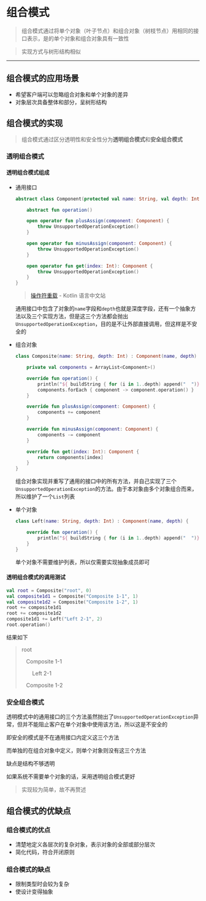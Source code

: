 # 组合模式

> 组合模式通过将单个对象（叶子节点）和组合对象（树枝节点）用相同的接口表示，是的单个对象和组合对象具有一致性

> 实现方式与树形结构相似

***

## 组合模式的应用场景

+ 希望客户端可以忽略组合对象和单个对象的差异
+ 对象层次具备整体和部分，呈树形结构



## 组合模式的实现

> 组合模式通过区分透明性和安全性分为**透明组合模式**和**安全组合模式**

### 透明组合模式

#### 透明组合模式组成

+ 通用接口

  ```kotlin
  abstract class Component(protected val name: String, val depth: Int) {
  
      abstract fun operation()
  
      open operator fun plusAssign(component: Component) {
          throw UnsupportedOperationException()
      }
  
      open operator fun minusAssign(component: Component) {
          throw UnsupportedOperationException()
      }
  
      open operator fun get(index: Int): Component {
          throw UnsupportedOperationException()
      }
  }
  ```

  > [操作符重载](https://www.kotlincn.net/docs/reference/operator-overloading.html) - Kotlin 语言中文站

  通用接口中包含了对象的`name`字段和`depth`也就是深度字段，还有一个抽象方法以及三个实现方法，但是这三个方法都会抛出`UnsupportedOperationException`，目的是不让外部直接调用，但这样是不安全的

+ 组合对象

  ```kotlin
  class Composite(name: String, depth: Int) : Component(name, depth) {
  
      private val components = ArrayList<Component>()
  
      override fun operation() {
          println("${ buildString { for (i in 1..depth) append("  ")}}$name")
          components.forEach { component -> component.operation() }
      }
  
      override fun plusAssign(component: Component) {
          components += component
      }
  
      override fun minusAssign(component: Component) {
          components -= component
      }
  
      override fun get(index: Int): Component {
          return components[index]
      }
  }
  ```

  组合对象实现并重写了通用的接口中的所有方法，并自己实现了三个`UnsupportedOperationException`的方法。由于本对象由多个对象组合而来，所以维护了一个`List`列表

+ 单个对象

  ```kotlin
  class Left(name: String, depth: Int) : Component(name, depth) {
  
      override fun operation() {
          println("${ buildString { for (i in 1..depth) append("  ")}}$name")
      }
  }
  ```

  单个对象不需要维护列表，所以仅需要实现抽象成员即可

#### 透明组合模式的调用测试

```kotlin
val root = Composite("root", 0)
val composite1d1 = Composite("Composite 1-1", 1)
val composite1d2 = Composite("Composite 1-2", 1)
root += composite1d1
root += composite1d2
composite1d1 += Left("Left 2-1", 2)
root.operation()
```

结果如下

> root
> 
>  ​ ​ ​ Composite 1-1
>
>  ​ ​ ​ ​ ​ ​ ​ Left 2-1
>
>  ​ ​ ​ Composite 1-2



### 安全组合模式

透明模式中的通用接口的三个方法虽然抛出了`UnsupportedOperationException`异常，但并不能阻止客户在单个对象中使用该方法，所以这是不安全的

即安全的模式是不在通用接口内定义这三个方法

而单独的在组合对象中定义，则单个对象则没有这三个方法

缺点是结构不够透明

如果系统不需要单个对象的话，采用透明组合模式更好

> 实现较为简单，故不再赘述



## 组合模式的优缺点

### 组合模式的优点

+ 清楚地定义各层次的复杂对象，表示对象的全部或部分层次
+ 简化代码，符合开闭原则



### 组合模式的缺点

+ 限制类型时会较为复杂
+ 使设计变得抽象
